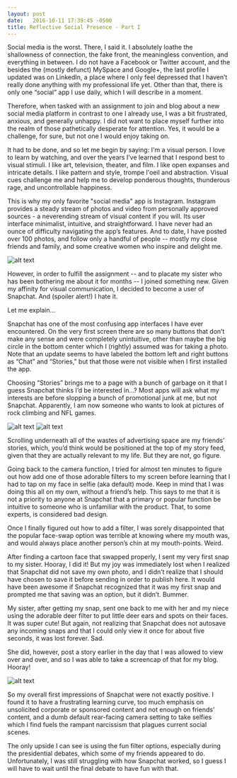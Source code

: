 ```yaml
---
layout: post
date:   2016-10-11 17:39:45 -0500
title: Reflective Social Presence - Part I
---
```


Social media is the worst.  There, I said it.  I absolutely loathe the shallowness of connection, the fake front, the meaningless convention, and everything in between.  I do not have a Facebook or Twitter account, and the besides the (mostly defunct) MySpace and Google+, the last profile I updated was on LinkedIn, a place where I only feel depressed that I haven’t really done anything with my professional life yet.  Other than that, there is only one “social” app I use daily, which I will describe in a moment.

Therefore, when tasked with an assignment to join and blog about a new social media platform in contrast to one I already use, I was a bit frustrated, anxious, and generally unhappy.  I did not want to place myself further into the realm of those pathetically desperate for attention.  Yes, it would be a challenge, for sure, but not one I would enjoy taking on.

It had to be done, and so let me begin by saying: I'm a visual person.  I love to learn by watching, and over the years I’ve learned that I respond best to visual stimuli.  I like art, television, theater, and film.  I like open expanses and intricate details.  I like pattern and style, trompe l'oeil and abstraction.  Visual cues challenge me and help me to develop ponderous thoughts, thunderous rage, and uncontrollable happiness. 

This is why my only favorite "social media"  app is Instagram.  Instagram provides a steady stream of photos and video from personally approved sources - a neverending stream of visual content if you will. Its user interface minimalist, intuitive, and straightforward.  I have never had an ounce of difficulty navigating the app’s features.  And to date, I have posted over 100 photos, and follow only a handful of people -- mostly my close friends and family, and some creative women who inspire and delight me.

![alt text](/dwblog/images/InstagramFirstPage.png "Screenshot of Instagram's default home screen")

However, in order to fulfill the assignment -- and to placate my sister who has been bothering me about it for months -- I joined something new.  Given my affinity for visual communication, I decided to become a user of Snapchat.  And (spoiler alert!) I hate it.

Let me explain…

Snapchat has one of the most confusing app interfaces I have ever encountered.  On the very first screen there are so many buttons that don’t make any sense and were completely unintuitive, other than maybe the big circle in the bottom center which I (rightly) assumed was for taking a photo.  Note that an update seems to have labeled the bottom left and right buttons as “Chat” and “Stories,” but that those were not visible when I first installed the app.

Choosing “Stories” brings me to a page with a bunch of garbage on it that I guess Snapchat thinks I’d be interested in…?  Most apps will ask what my interests are before slopping a bunch of promotional junk at me, but not Snapchat.  Apparently, I am now someone who wants to look at pictures of rock climbing and NFL games.

![alt text](/dwblog/images/SnapchatOptions.png "Screenshot of Snapchat's default page options")
![alt text](/dwblog/images/SnapchatStories.png "Screenshot of Snapchat's Stories")

Scrolling underneath all of the wastes of advertising space are my friends’ stories, which, you’d think would be positioned at the top of my story feed, given that they are actually relevant to my life.  But they are not, go figure.

Going back to the camera function, I tried for almost ten minutes to figure out how add one of those adorable filters to my screen before learning that I had to tap on my face in selfie (aka default) mode.  Keep in mind that I was doing this all on my own, without a friend’s help.  This says to me that it is not a priority to anyone at Snapchat that a primary or popular function be intuitive to someone who is unfamiliar with the product.  That, to some experts, is considered bad design.

Once I finally figured out how to add a filter, I was sorely disappointed that the popular face-swap option was terrible at knowing where my mouth was, and would always place another person’s chin at my mouth-points. Weird. 

After finding a cartoon face that swapped properly, I sent my very first snap to my sister.  Hooray, I did it!  But my joy was immediately lost when I realized that Snapchat did not save my own photo, and I didn’t realize that I should have chosen to save it before sending in order to publish here.  It would have been awesome if Snapchat recognized that it was my first snap and prompted me that saving was an option, but it didn’t.  Bummer.

My sister, after getting my snap, sent one back to me with her and my niece using the adorable deer filter to put little deer ears and spots on their faces.  It was super cute!  But again, not realizing that Snapchat does not autosave any incoming snaps and that I could only view it once for about five seconds, it was lost forever. Sad.

She did, however, post a story earlier in the day that I was allowed to view over and over, and so I was able to take a screencap of that for my blog.  Hooray!

![alt text](/dwblog/images/AlyssaSnap.png "Screenshot of my sister's use of Snapchat filters")

So my overall first impressions of Snapchat were not exactly positive.  I found it to have a frustrating learning curve, too much emphasis on unsolicited corporate or sponsored content and not enough on friends’ content, and a dumb default rear-facing camera setting to take selfies which I find fuels the rampant narcissism that plagues current social scenes.

The only upside I can see is using the fun filter options, especially during the presidential debates, which some of my friends appeared to do.  Unfortunately, I was still struggling with how Snapchat worked, so I guess I will have to wait until the final debate to have fun with that.
